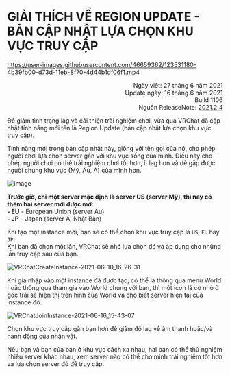# GIẢI THÍCH VỀ REGION UPDATE - BẢN CẬP NHẬT LỰA CHỌN KHU VỰC TRUY CẬP  
https://user-images.githubusercontent.com/46659362/123531180-4b39fb00-d73d-11eb-8f70-4d44b1df06f1.mp4

<p align="right">
Ngày viết: 27 tháng 6 năm 2021<br>   
Update ngày: 16 tháng 6 năm 2021<br>   
Build 1106<br>   
Nguồn ReleaseNote: <a href="https://docs.vrchat.com/docs/vrchat-202124">2021.2.4</a>
</p>

Để giảm tình trạng lag và cải thiện trải nghiệm chơi, vừa qua VRChat đã cập nhật tính năng mới tên là Region Update (bản cập nhật lựa chọn khu vực truy cập).  

Tính năng mới trong bản cập nhật này, giống với tên gọi của nó, cho phép người chơi lựa chọn server gần với khu vực sống của mình. Điều này cho phép người chơi có thể trải nghiệm chơi tốt hơn, ít lag hơn và dễ gặp được người chung khu vực (Mỹ, Âu, Á) của mình hơn.  

![image](https://user-images.githubusercontent.com/46659362/123531974-e3d37980-d743-11eb-928b-8e0466e7b53b.png)  


**Trước giờ, chỉ một server mặc định là server US (server Mỹ), thì nay có thêm hai server mới được mở:**  
**- EU** - European Union (server Âu)  
**- JP** - Japan (server Á, Nhật Bản)  

Khi tạo một instance mới, bạn sẽ có thể chọn khu vực truy cập là `US`, `EU` hay `JP`.  
Khi bạn đã chọn một lần, VRChat sẽ nhớ lựa chọn đó và áp dụng cho những lần truy cập sau của bạn.

![VRChatCreateInstance-2021-06-10_16-26-31](https://user-images.githubusercontent.com/46659362/123531782-6fe4a180-d742-11eb-9cec-ffc907006ee3.png)  

Khi gia nhập vào một instance đã được tạo, có thể là thông qua menu World hoặc thông qua tham gia vào World chung với bạn, thì một icon lá cờ nhỏ ở góc trái sẽ hiện thị trên hình của World và cho biết server hiện tại của instance đó.  

![VRChatJoinInstance-2021-06-16_15-43-07](https://user-images.githubusercontent.com/46659362/123531867-234d9600-d743-11eb-8aef-16bdef8f41d0.png)  

Chọn khu vực truy cập gần bạn hơn để giảm độ lag về âm thanh hoặc/và hành động của nhận vật.  

Nếu bạn và bạn của bạn ở khu vực cách xa nhau, hai bạn có thể thử nghiệm nhiều server khác nhau, xem server nào có thể cho mình trải nghiệm tốt hơn và lựa chọn server đó để truy cập.   


